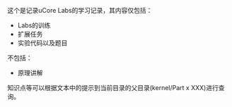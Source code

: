 这个是记录uCore Labs的学习记录，其内容仅包括：

- Labs的训练
- 扩展任务
- 实验代码以及题目

不包括：

- 原理讲解

知识点等可以根据文本中的提示到当前目录的父目录(kernel/Part x XXX)进行查询。